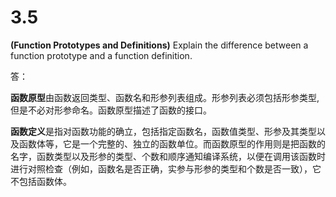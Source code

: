 # 3.5

**(Function Prototypes and Definitions)** Explain the difference between a function prototype and a function definition.

答：

**函数原型**由函数返回类型、函数名和形参列表组成。形参列表必须包括形参类型,但是不必对形参命名。函数原型描述了函数的接口。

**函数定义**是指对函数功能的确立，包括指定函数名，函数值类型、形参及其类型以及函数体等，它是一个完整的、独立的函数单位。而函数原型的作用则是把函数的名字，函数类型以及形参的类型、个数和顺序通知编译系统，以便在调用该函数时进行对照检查（例如，函数名是否正确，实参与形参的类型和个数是否一致），它不包括函数体。